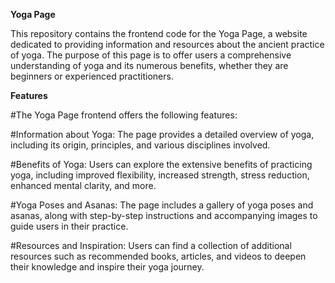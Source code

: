 **Yoga Page**

This repository contains the frontend code for the Yoga Page, a website dedicated to providing information and resources about the ancient practice of yoga. The purpose of this page is to offer users a comprehensive understanding of yoga and its numerous benefits, whether they are beginners or experienced practitioners.

**Features**

#The Yoga Page frontend offers the following features:

#Information about Yoga: The page provides a detailed overview of yoga, including its origin, principles, and various disciplines involved.

#Benefits of Yoga: Users can explore the extensive benefits of practicing yoga, including improved flexibility, increased strength, stress reduction, enhanced mental clarity, and more.

#Yoga Poses and Asanas: The page includes a gallery of yoga poses and asanas, along with step-by-step instructions and accompanying images to guide users in their practice.

#Resources and Inspiration: Users can find a collection of additional resources such as recommended books, articles, and videos to deepen their knowledge and inspire their yoga journey.
